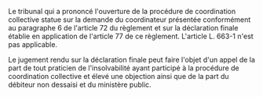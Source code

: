 Le tribunal qui a prononcé l'ouverture de la procédure de coordination collective statue sur la demande du coordinateur présentée conformément au paragraphe 6 de l'article 72 du règlement et sur la déclaration finale établie en application de l'article 77 de ce règlement. L'article L. 663-1 n'est pas applicable.   

  
Le jugement rendu sur la déclaration finale peut faire l'objet d'un appel de la part de tout praticien de l'insolvabilité ayant participé à la procédure de coordination collective et élevé une objection ainsi que de la part du débiteur non dessaisi et du ministère public.

